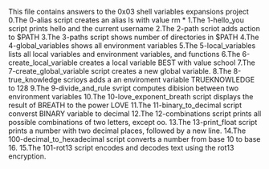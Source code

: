 This file contains answers to the 0x03 shell variables expansions project
0.The 0-alias script creates an alias ls with value rm *
1.The 1-hello_you script prints hello and the current username
2.The 2-path scriot adds action to $PATH
3.The 3-paths script shows number of directories in $PATH
4.The 4-global_variables shows all environment variables
5.The 5-local_variables lists all local variables and environment variables, and functions
6.The 6-create_local_variable creates a local variable BEST with value school
7.The 7-create_global_variable script creates a new global variable.
8.The 8-true_knowledge scrioys adds a an enviroment variable TRUEKNOWLEDGE  to 128
9.The 9-divide_and_rule svript computes dibision between two environment variables
10.The 10-love_exponent_breath script displays the result of BREATH to the power LOVE
11.The 11-binary_to_decimal script converst BINARY variable to decimal
12.The 12-combinations script prints all possible combinations of two letters, except oo.
13.The 13-print_float script prints a number with two decimal places, followed by a new line.
14.The 100-decimal_to_hexadecimal script converts a number from base 10 to base 16.
15.The 101-rot13 script encodes and decodes text using the rot13 encryption.
